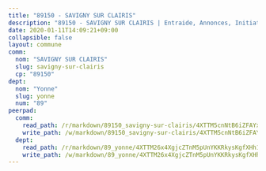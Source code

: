 ```yaml
---
title: "89150 - SAVIGNY SUR CLAIRIS"
description: "89150 - SAVIGNY SUR CLAIRIS | Entraide, Annonces, Initiatives"
date: 2020-01-11T14:09:21+09:00
collapsible: false
layout: commune
comm:
  nom: "SAVIGNY SUR CLAIRIS"
  slug: savigny-sur-clairis
  cp: "89150"
dept:
  nom: "Yonne"
  slug: yonne
  num: "89"
peerpad:
  comm:
    read_path: /r/markdown/89150_savigny-sur-clairis/4XTTM5cnNtB6iZFAYxJ78hzmJLskcxvauPczVdeYaG1ErEcD5
    write_path: /w/markdown/89150_savigny-sur-clairis/4XTTM5cnNtB6iZFAYxJ78hzmJLskcxvauPczVdeYaG1ErEcD5-K3TgU97fbLneWacy9Fo4DvzbRSrfJG5xa8BgWm5kU91CYTSfm8u7pLsvpDzyVMMrjxvg2bnVSBxCTHN5aEfkXTaf4J6LPaAwCDGQzQEP6zNG32aY1UBX6btPjWruJXEGhAA7Nku5
  dept:
    read_path: /r/markdown/89_yonne/4XTTM26x4XgjcZTnM5pUnYKKRkysKgfXHh1wiigoPHqn9LDKB
    write_path: /w/markdown/89_yonne/4XTTM26x4XgjcZTnM5pUnYKKRkysKgfXHh1wiigoPHqn9LDKB-K3TgU4xaMVqzoRnPJNyddApuMoWvJyHL35bzooauYvdhG3MLg3ikjpoueq9BDtqVP4hJBQxpPxix2gohzXyST9tZPnEkyXpDMdHiAFpx7EU6e8WgvFk7NPsBQepM8o13bG9dyqq7
---
```


